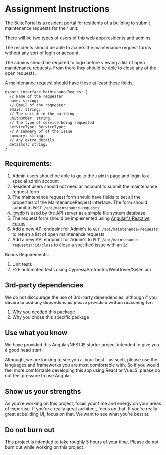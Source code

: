 # Assignment Instructions

The SuitePortal is a resident portal for residents of a building to submit maintenance requests for their unit.

There will be two types of users of this web app: residents and admins.

The residents should be able to access the maintenance request forms without any sort of login or account.

The admins should be required to login before viewing a list of open maintenance requests. From there they should be able to close any of the open requests.

A maintenance request should have these at least these fields:

```
export interface MaintenanceRequest {
  // Name of the requester
  name: string;
  // Email of the requester
  email: string;
  // The unit # in the building
  unitNumber: string;
  // The type of service being requested
  serviceType: ServiceType;
  // A summary of of the issue
  summary: string;
  // Any extra details
  details?: string;
}
```

## Requirements:

1. Admin users should be able to go to the `/admin` page and login to a special admin account
2. Resident users should not need an account to submit the maintenance request form
3. The maintenance request form should have fields to set all the properties of the MaintenanceRequest interface. The form should submit to `POST /api/maintenance-requests`
4. [lowdb](https://github.com/typicode/lowdb) is used by the API server as a simple file system database
5. The request form should be implemented using [Angular's Reactive Forms](https://angular.io/guide/reactive-forms)
6. Add a new API endpoint for Admin's to `GET /api/maintenance-requests` to return a list of open maintenance requests
7. Add a new API endpoint for Admin's to `PUT /api/maintenance-requests/:id/close` to close a specified issue with an `id`

Bonus Requirements:

1. Unit tests
2. E2E automated tests using Cypress/Protractor/WebDriver/Selenium

## 3rd-party dependencies

We do not discourage the use of 3rd-party dependencies, although if you decide to add any dependencies please provide a written reasoning for:

1. Why you needed this package
2. Why you chose this specific package

## Use what you know

We have provided this Angular/NESTJS starter project intended to give you a good head start.

Although, we are looking to see you at your best - as such, please use the languages and frameworks you are most comfortable with. So if you would feel more comfortable developing this app using React or VueJS, please do not feel pressure to use Angular.

## Show us your strengths

As you’re working on this project, focus your time and energy on your areas of expertise. If you’re a really great architect, focus on that. If you’re really great at building UI, focus on that. We want to see what you’re best at.

## Do not burn out

This project is intended to take roughly 5 hours of your time. Please do not burn out while working on this project.
